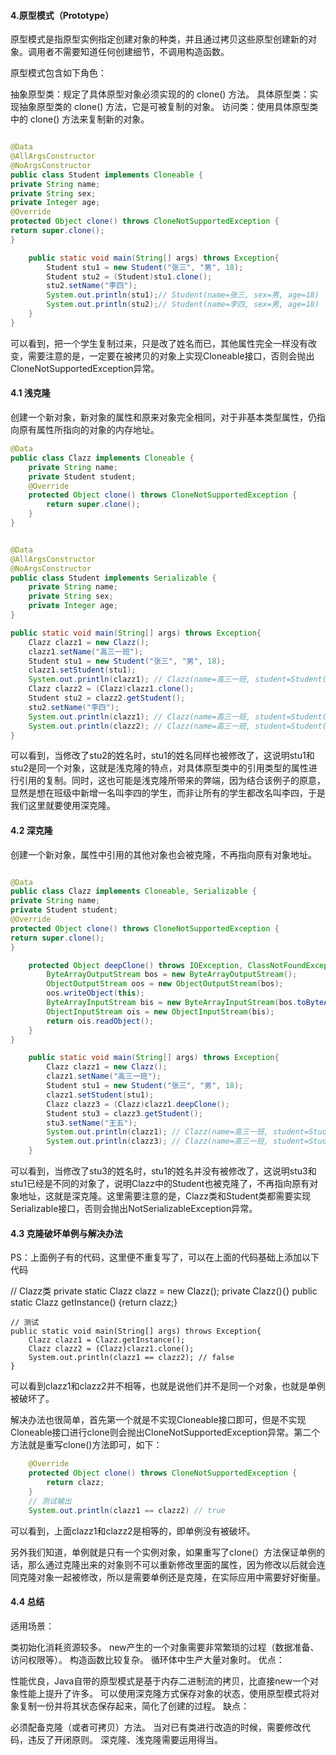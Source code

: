 #### 4.原型模式（Prototype）
原型模式是指原型实例指定创建对象的种类，并且通过拷贝这些原型创建新的对象。调用者不需要知道任何创建细节，不调用构造函数。

原型模式包含如下角色：

抽象原型类：规定了具体原型对象必须实现的的 clone() 方法。
具体原型类：实现抽象原型类的 clone() 方法，它是可被复制的对象。
访问类：使用具体原型类中的 clone() 方法来复制新的对象。

```java

@Data
@AllArgsConstructor
@NoArgsConstructor
public class Student implements Cloneable {
private String name;
private String sex;
private Integer age;
@Override
protected Object clone() throws CloneNotSupportedException {
return super.clone();
}

    public static void main(String[] args) throws Exception{
        Student stu1 = new Student("张三", "男", 18);
        Student stu2 = (Student)stu1.clone();
        stu2.setName("李四");
        System.out.println(stu1);// Student(name=张三, sex=男, age=18)
        System.out.println(stu2);// Student(name=李四, sex=男, age=18)
    }
}

```

可以看到，把一个学生复制过来，只是改了姓名而已，其他属性完全一样没有改变，需要注意的是，一定要在被拷贝的对象上实现Cloneable接口，否则会抛出CloneNotSupportedException异常。

#### 4.1 浅克隆

创建一个新对象，新对象的属性和原来对象完全相同，对于非基本类型属性，仍指向原有属性所指向的对象的内存地址。

```java
@Data
public class Clazz implements Cloneable {
    private String name;
    private Student student;
    @Override
    protected Object clone() throws CloneNotSupportedException {
        return super.clone();
    }
}


@Data
@AllArgsConstructor
@NoArgsConstructor
public class Student implements Serializable {
    private String name;
    private String sex;
    private Integer age;
}

public static void main(String[] args) throws Exception{
    Clazz clazz1 = new Clazz();
    clazz1.setName("高三一班");
    Student stu1 = new Student("张三", "男", 18);
    clazz1.setStudent(stu1);
    System.out.println(clazz1); // Clazz(name=高三一班, student=Student(name=张三, sex=男, age=18))
    Clazz clazz2 = (Clazz)clazz1.clone();
    Student stu2 = clazz2.getStudent();
    stu2.setName("李四");
    System.out.println(clazz1); // Clazz(name=高三一班, student=Student(name=李四, sex=男, age=18))
    System.out.println(clazz2); // Clazz(name=高三一班, student=Student(name=李四, sex=男, age=18))
}
```    
    
可以看到，当修改了stu2的姓名时，stu1的姓名同样也被修改了，这说明stu1和stu2是同一个对象，这就是浅克隆的特点，对具体原型类中的引用类型的属性进行引用的复制。同时，这也可能是浅克隆所带来的弊端，因为结合该例子的原意，显然是想在班级中新增一名叫李四的学生，而非让所有的学生都改名叫李四，于是我们这里就要使用深克隆。

#### 4.2 深克隆

创建一个新对象，属性中引用的其他对象也会被克隆，不再指向原有对象地址。

```java

@Data
public class Clazz implements Cloneable, Serializable {
private String name;
private Student student;
@Override
protected Object clone() throws CloneNotSupportedException {
return super.clone();
}

    protected Object deepClone() throws IOException, ClassNotFoundException {
        ByteArrayOutputStream bos = new ByteArrayOutputStream();
        ObjectOutputStream oos = new ObjectOutputStream(bos);
        oos.writeObject(this);
        ByteArrayInputStream bis = new ByteArrayInputStream(bos.toByteArray());
        ObjectInputStream ois = new ObjectInputStream(bis);
        return ois.readObject();
    }
}

    public static void main(String[] args) throws Exception{
        Clazz clazz1 = new Clazz();
        clazz1.setName("高三一班");
        Student stu1 = new Student("张三", "男", 18);
        clazz1.setStudent(stu1);
        Clazz clazz3 = (Clazz)clazz1.deepClone();
        Student stu3 = clazz3.getStudent();
        stu3.setName("王五");
        System.out.println(clazz1); // Clazz(name=高三一班, student=Student(name=张三, sex=男, age=18))
        System.out.println(clazz3); // Clazz(name=高三一班, student=Student(name=王五, sex=男, age=18))
    }
```

可以看到，当修改了stu3的姓名时，stu1的姓名并没有被修改了，这说明stu3和stu1已经是不同的对象了，说明Clazz中的Student也被克隆了，不再指向原有对象地址，这就是深克隆。这里需要注意的是，Clazz类和Student类都需要实现Serializable接口，否则会抛出NotSerializableException异常。

#### 4.3 克隆破坏单例与解决办法

PS：上面例子有的代码，这里便不重复写了，可以在上面的代码基础上添加以下代码

// Clazz类
private static Clazz clazz = new Clazz();
private Clazz(){}
public static Clazz getInstance() {return clazz;}

    // 测试
    public static void main(String[] args) throws Exception{
        Clazz clazz1 = Clazz.getInstance();
        Clazz clazz2 = (Clazz)clazz1.clone();
        System.out.println(clazz1 == clazz2); // false
    }
可以看到clazz1和clazz2并不相等，也就是说他们并不是同一个对象，也就是单例被破坏了。

解决办法也很简单，首先第一个就是不实现Cloneable接口即可，但是不实现Cloneable接口进行clone则会抛出CloneNotSupportedException异常。第二个方法就是重写clone()方法即可，如下：

```java
    @Override
    protected Object clone() throws CloneNotSupportedException {
        return clazz;
    }
    // 测试输出
    System.out.println(clazz1 == clazz2) // true
```

可以看到，上面clazz1和clazz2是相等的，即单例没有被破坏。

另外我们知道，单例就是只有一个实例对象，如果重写了clone(）方法保证单例的话，那么通过克隆出来的对象则不可以重新修改里面的属性，因为修改以后就会连同克隆对象一起被修改，所以是需要单例还是克隆，在实际应用中需要好好衡量。

#### 4.4 总结

适用场景：

类初始化消耗资源较多。
new产生的一个对象需要非常繁琐的过程（数据准备、访问权限等）。
构造函数比较复杂。
循环体中生产大量对象时。
优点：

性能优良，Java自带的原型模式是基于内存二进制流的拷贝，比直接new一个对象性能上提升了许多。
可以使用深克隆方式保存对象的状态，使用原型模式将对象复制一份并将其状态保存起来，简化了创建的过程。
缺点：

必须配备克隆（或者可拷贝）方法。
当对已有类进行改造的时候，需要修改代码，违反了开闭原则。
深克隆、浅克隆需要运用得当。
